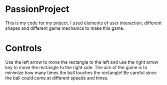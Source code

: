 # PassionProject
This is my code for my project. I used elements of user interaction, different shapes and different game mechanics to make this game.

# Controls
Use the left arrow to move the rectangle to the left and use the right arrow key to move the rectangle to the right side.
The aim of the game is to minimize how many times the ball touches the rectangle! Be careful since the ball could come at different speeds and times.

